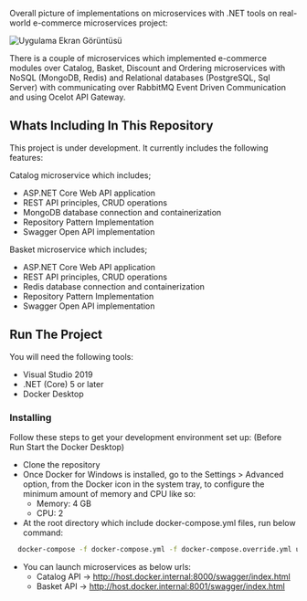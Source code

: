 Overall picture of implementations on microservices with .NET tools on real-world e-commerce microservices project:

![Uygulama Ekran Görüntüsü](https://i.imgur.com/LOkOvxA.png)

  There is a couple of microservices which implemented e-commerce modules over Catalog, Basket, Discount and Ordering microservices with NoSQL (MongoDB, Redis) and Relational databases (PostgreSQL, Sql Server) with communicating over RabbitMQ Event Driven Communication and using Ocelot API Gateway.

  ## Whats Including In This Repository

This project is under development. It currently includes the following features:

Catalog microservice which includes;

 - ASP.NET Core Web API application
 - REST API principles, CRUD operations
 - MongoDB database connection and containerization
 - Repository Pattern Implementation
 - Swagger Open API implementation

Basket microservice which includes;

 - ASP.NET Core Web API application
 - REST API principles, CRUD operations
 - Redis database connection and containerization
 - Repository Pattern Implementation
 - Swagger Open API implementation
## Run The Project

You will need the following tools:

 - Visual Studio 2019
 - .NET (Core) 5 or later
 - Docker Desktop

### Installing

Follow these steps to get your development environment set up: (Before Run Start the Docker Desktop)

- Clone the repository
- Once Docker for Windows is installed, go to the Settings > Advanced option, from the Docker icon in the system tray, to configure the minimum amount of memory and CPU like so:
    - Memory: 4 GB
    - CPU: 2
- At the root directory which include docker-compose.yml files, run below command:

```bash
  docker-compose -f docker-compose.yml -f docker-compose.override.yml up -d
```

- You can launch microservices as below urls:
    - Catalog API -> http://host.docker.internal:8000/swagger/index.html
    - Basket API -> http://host.docker.internal:8001/swagger/index.html
  